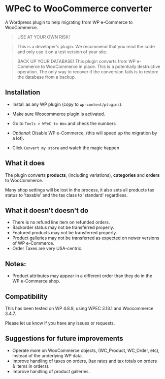 # WPeC to WooCommerce converter

A Wordpress plugin to help migrating from WP e-Commerce to WooCommerce.

> USE AT YOUR OWN RISK!

> This is a developer's plugin. We recommend that you read the code and only use it on a test version of your site.

> BACK UP YOUR DATABASE! This plugin converts from WP e-Commerce to WooCommerce in place. This is a potentially destructive operation. The only way to recover if the conversion fails is to restore the database from a backup.

## Installation

- Install as any WP plugin (copy to `wp-content/plugins`).

- Make sure Woocommerce plugin is activated.

- Go to `Tools > WPeC to Woo` and check the numbers

- _Optional:_ Disable WP e-Commerce, (this will speed up the migration by a lot).

- Click `Convert my store` and watch the magic happen

## What it does

The plugin converts **products**, (including variations), **categories** and **orders** to WooCommerce. 

Many shop settings will be lost in the process, it also sets all products tax status to 'taxable' and the tax class to 'standard' regardless.

## What it doesn't doesn't do

- There is no refund line item on refunded orders.
- Backorder status may not be transferred properly.
- Featured products may not be transferred properly.
- Product galleries may not be transferred as expected on newer versions of WP e-Commerce.
- Order Taxes are very USA-centric.

## Notes:

- Product attributes may appear in a different order than they do in the WP e-Commerce shop.

## Compatibility

This has been tested on WP 4.8.9, using WPEC 3.13.1 and Woocommerce 3.4.7.

Please let us know if you have any issues or requests.

## Suggestions for future improvements

- Operate more on WooCommerce objects, (WC_Product, WC_Order, etc), instead of the underlying WP data.
- Improve handling of taxes on orders, (tax rates and tax totals on orders & items in orders).
- Improve handling of product galleries.
